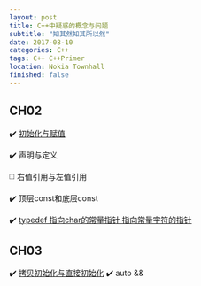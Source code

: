 ```yaml
---
layout: post
title: C++中疑惑的概念与问题
subtitle: "知其然知其所以然"
date: 2017-08-10 
categories: C++ 
tags: C++ C++Primer
location: Nokia Townhall
finished: false
---
```


## CH02
:heavy_check_mark:   [初始化与赋值](http://liuyanfight.github.io/c++/Cpp-copy-initialization.html)

:heavy_check_mark:    声明与定义

:white_medium_square:   右值引用与左值引用

:heavy_check_mark:    顶层const和底层const

:heavy_check_mark:    [typedef 指向char的常量指针 指向常量字符的指针](http://liuyanfight.github.io/c++/Cpp-ch02.html#dir15)

## CH03

:heavy_check_mark:   [拷贝初始化与直接初始化](http://liuyanfight.github.io/c++/Cpp-copy-initialization.html)
:heavy_check_mark:   auto && 

